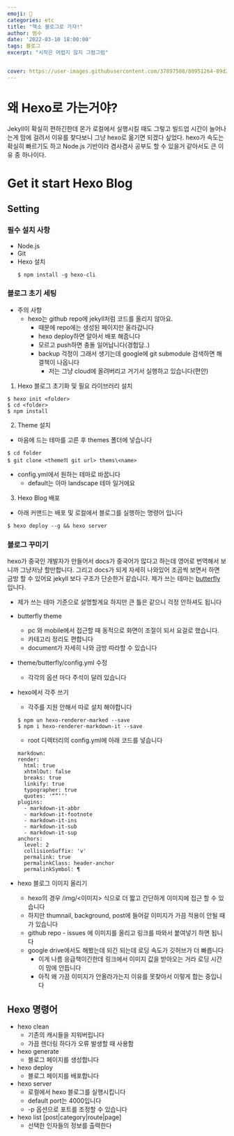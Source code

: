 ```yaml
---
emoji: 🏃
categories: etc
title: "헥소 블로그로 가쟈!"
author: 범수
date: '2022-03-10 18:00:00'
tags: 블로그
excerpt: "시작은 어렵지 않지 그럼그럼"


cover: https://user-images.githubusercontent.com/37897508/80951264-89d26f00-8e32-11ea-80c2-778d62c7b217.PNG
---
```


# 왜 Hexo로 가는거야?

Jekyll이 확실히 편하긴한데 몬가 로컬에서 실행시킬 때도 그렇고 빌드업 시간이 늘어나는게 맘에 걸려서 이유를 찾다보니 그냥 hexo로 옮기면 되겠다 싶었다. hexo가 속도는 확실히 빠르기도 하고 Node.js 기반이라 겸사겸사 공부도 할 수 있을거 같아서도 큰 이유 중 하나이다.

# Get it start Hexo Blog

## Setting

### 필수 설치 사항

- Node.js
- Git
- Hexo 설치
  ```
  $ npm install -g hexo-cli
  ```

### 블로그 초기 세팅

- 주의 사항
  - hexo는 github repo에 jekyll처럼 코드를 올리지 않아요.
    - 때문에 repo에는 생성된 페이지만 올라갑니다
    - hexo deploy하면 알아서 배포 해줍니다
    - 모르고 push하면 충돌 일어납니다(경험담..)
    - backup 걱정이 그래서 생기는데 google에 git submodule 검색하면 해결책이 나옵니다
      - 저는 그냥 cloud에 올려버리고 거기서 실행하고 있습니다(편안)

1. Hexo 블로그 초기화 및 필요 라이브러리 설치

```
$ hexo init <folder>
$ cd <folder>
$ npm install
```

2. Theme 설치

- 마음에 드는 테마를 고른 후 themes 폴더에 넣습니다

```
$ cd folder
$ git clone <theme의 git url> thems\<name>
```

- config.yml에서 원하는 테마로 바꿉니다
  - default는 아마 landscape 테마 일거에요

3. Hexo Blog 배포

- 아래 커맨드는 배포 및 로컬에서 블로그를 실행하는 명령어 입니다

```
$ hexo deploy --g && hexo server
```

### 블로그 꾸미기

hexo가 중국인 개발자가 만들어서 docs가 중국어가 많다고 하는데 영어로 번역해서 보니까 그냥저냥 할만합니다. 그리고 docs가 되게 자세히 나와있어 조곰씩 보면서 하면 금방 할 수 있어요 jekyll 보다 구조가 단순한거 같습니다. 제가 쓰는 테마는 [butterfly](https://github.com/jerryc127/hexo-theme-butterfly) 입니다.

- 제가 쓰는 테마 기준으로 설명할게요 하지만 큰 틀은 같으니 걱정 안하셔도 됩니다

- butterfly theme
  - pc 와 mobile에서 접근할 때 동적으로 화면이 조절이 되서 요걸로 했습니다.
  - 카테고리 정리도 편합니다
  - document가 자세히 나와 금방 따라할 수 있습니다
- theme/butterfly/config.yml 수정
  - 각각의 옵션 마다 주석이 달려 있습니다
- hexo에서 각주 쓰기
  - 각주를 지원 안해서 따로 설치 해야합니다
  ```
  $ npm un hexo-renderer-marked --save
  $ npm i hexo-renderer-markdown-it --save
  ```
  - root 디렉터리의 config.yml에 아래 코드를 넣습니다
  ```
  markdown:
  render:
    html: true
    xhtmlOut: false
    breaks: true
    linkify: true
    typographer: true
    quotes: '“”‘’'
  plugins:
    - markdown-it-abbr
    - markdown-it-footnote
    - markdown-it-ins
    - markdown-it-sub
    - markdown-it-sup
  anchors:
    level: 2
    collisionSuffix: 'v'
    permalink: true
    permalinkClass: header-anchor
    permalinkSymbol: ¶
  ```
- hexo 블로그 이미지 올리기
  - hexo의 경우 /img/<이미지> 식으로 더 짧고 간단하게 이미지에 접근 할 수 있습니다
  - 하지만 thumnail, background, post에 들어갈 이미지가 가끔 적용이 안될 때가 있습니다
  - github repo - issues 에 이미지를 올리고 링크를 따와서 붙여넣기 하면 됩니다
  - google drive에서도 해봤는데 되긴 되는데 로딩 속도가 깃허브가 더 빠릅니다
    - 이게 나름 응급책이긴한데 링크에서 이미지 값을 받아오는 거라 로딩 시간이 맘에 안듭니다
    - 아직 왜 가끔 이미지가 안올라가는지 이유를 못찾아서 이렇게 합는 중입니다

## Hexo 명령어

- hexo clean
  - 기존의 캐시들을 지워버립니다
  - 가끔 렌더링 하다가 오류 발생할 때 사용함
- hexo generate
  - 블로그 페이지를 생성합니다
- hexo deploy
  - 블로그 페이지를 배포합니다
- hexo server
  - 로컬에서 hexo 블로그를 실행시킵니다
  - default port는 4000입니다
  - -p 옵션으로 포트를 조정할 수 있습니다
- hexo list [post|category|route|page]
  - 선택한 인자들의 정보를 출력한다